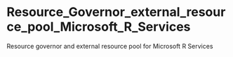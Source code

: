 # Resource_Governor_external_resource_pool_Microsoft_R_Services
Resource governor and external resource pool for Microsoft R Services
